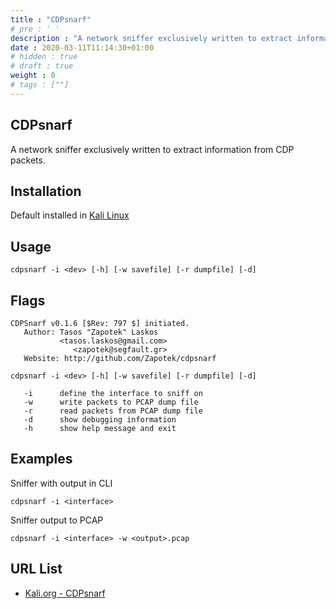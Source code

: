 ```yaml
---
title : "CDPsnarf"
# pre : ' '
description : "A network sniffer exclusively written to extract information from CDP packets."
date : 2020-03-11T11:14:30+01:00
# hidden : true
# draft : true
weight : 0
# tags : [""]
---
```


## CDPsnarf

A network sniffer exclusively written to extract information from CDP packets.

## Installation

Default installed in [Kali Linux](https://www.kali.org/)

## Usage

```plain
cdpsnarf -i <dev> [-h] [-w savefile] [-r dumpfile] [-d]
```

## Flags

```plain
CDPSnarf v0.1.6 [$Rev: 797 $] initiated.
   Author: Tasos "Zapotek" Laskos
           <tasos.laskos@gmail.com>
              <zapotek@segfault.gr>
   Website: http://github.com/Zapotek/cdpsnarf

cdpsnarf -i <dev> [-h] [-w savefile] [-r dumpfile] [-d]

   -i      define the interface to sniff on
   -w      write packets to PCAP dump file
   -r      read packets from PCAP dump file
   -d      show debugging information
   -h      show help message and exit
```

## Examples

Sniffer with output in CLI

```plain
cdpsnarf -i <interface>
```

Sniffer output to PCAP

```plain
cdpsnarf -i <interface> -w <output>.pcap
```

## URL List

- [Kali.org - CDPsnarf](https://tools.kali.org/information-gathering/cdpsnarf)
